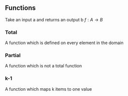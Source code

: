 ## Functions
Take an input a and returns an output b
$f: A \rightarrow B$
### Total
A function which is defined on every element in the domain
### Partial
A function which is not a total function
### k-1
A function which maps k items to one value
